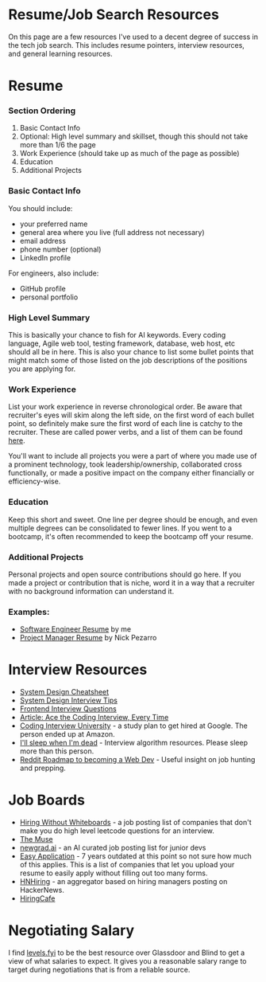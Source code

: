 # Resume/Job Search Resources

On this page are a few resources I've used to a decent degree of success in the tech job search. This includes resume pointers, interview resources, and general learning resources.


# Resume
### Section Ordering
1. Basic Contact Info
2. Optional: High level summary and skillset, though this should not take more than 1/6 the page
3. Work Experience (should take up as much of the page as possible)
4. Education
5. Additional Projects

### Basic Contact Info
You should include:
- your preferred name
- general area where you live (full address not necessary)
- email address
- phone number (optional)
- LinkedIn profile

For engineers, also include:
- GitHub profile
- personal portfolio

### High Level Summary
This is basically your chance to fish for AI keywords. Every coding language, Agile web tool, testing framework, database, web host, etc should all be in here. This is also your chance to list some bullet points that might match some of those listed on the job descriptions of the positions you are applying for.


### Work Experience
List your work experience in reverse chronological order. Be aware that recruiter's eyes will skim along the left side, on the first word of each bullet point, so definitely make sure the first word of each line is catchy to the recruiter. These are called power verbs, and a list of them can be found [here](https://capd.mit.edu/resources/resume-action-verbs/).

You'll want to include all projects you were a part of where you made use of a prominent technology, took leadership/ownership, collaborated cross functionally, or made a positive impact on the company either financially or efficiency-wise.

### Education
Keep this short and sweet. One line per degree should be enough, and even multiple degrees can be consolidated to fewer lines. If you went to a bootcamp, it's often recommended to keep the bootcamp off your resume.

### Additional Projects
Personal projects and open source contributions should go here. If you made a project or contribution that is niche, word it in  a way that a recruiter with no background information can understand it.


### Examples:
- [Software Engineer Resume](https://tonyxie.co/resume/) by me
- [Project Manager Resume](https://docs.google.com/document/d/1G3LcNi4Mclo76vLGhpPnCAcyRE5B_k3ImGywH13Plbg/edit?tab=t.0) by Nick Pezarro


# Interview Resources

- [System Design Cheatsheet](https://gist.github.com/vasanthk/485d1c25737e8e72759f)
- [System Design Interview Tips](https://github.com/checkcheckzz/system-design-interview#tips)
- [Frontend Interview Questions](https://github.com/h5bp/Front-end-Developer-Interview-Questions)
- [Article: Ace the Coding Interview, Every Time](https://www.linkedin.com/pulse/20141120061048-6976444-ace-the-coding-interview-every-time/)
- [Coding Interview University](https://github.com/jwasham/coding-interview-university) - a study plan to get hired at Google. The person ended up at Amazon.
- [I'll sleep when I'm dead](https://docs.google.com/document/d/1VNoEUzBtyCw0fDw0X_bvuhmCwz1qhNjETPJc5VRZqm8/edit?tab=t.0#heading=h.qgirm0ok3hec) - Interview algorithm resources. Please sleep more than this person.
- [Reddit Roadmap to becoming a Web Dev](https://www.reddit.com/r/codingbootcamp/comments/ylvtiu/one_of_the_best_roadmaps_ive_seen_for_becoming_a/) - Useful insight on job hunting and prepping.

# Job Boards
- [Hiring Without Whiteboards](https://github.com/poteto/hiring-without-whiteboards) -  a job posting list of companies that don't make you do high level leetcode questions for an interview.
- [The Muse](https://www.themuse.com/search/)
- [newgrad.ai](https://newgrad.ai/) - an AI curated job posting list for junior devs
- [Easy Application](https://github.com/j-delaney/easy-application) - 7 years outdated at this point so not sure  how much of this applies. This is a list of companies that let you upload your resume to easily apply without filling out too many forms.
- [HNHiring](https://hnhiring.com/) - an aggregator based on hiring managers posting on HackerNews.
- [HiringCafe](https://hiring.cafe/)

# Negotiating Salary
I find [levels.fyi](https://www.levels.fyi/) to be the best resource over Glassdoor and Blind to get a view of what salaries to expect. It gives you a reasonable salary range to target during negotiations that is from a reliable source.
